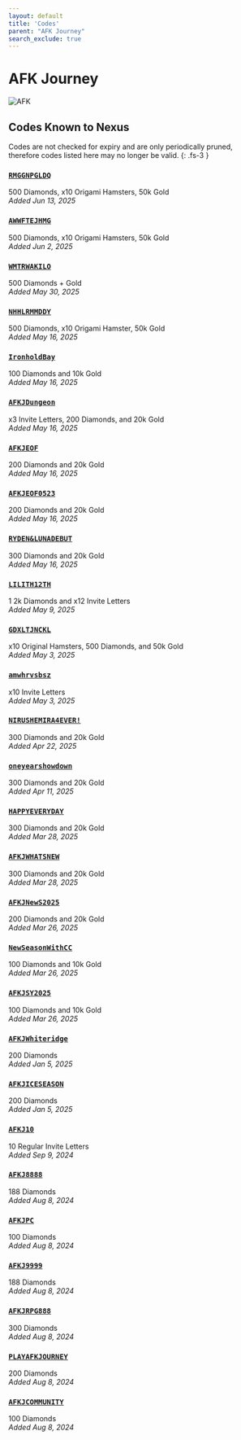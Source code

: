 ```yaml
---
layout: default
title: 'Codes'
parent: "AFK Journey"
search_exclude: true
---
```


# AFK Journey

![AFK](https://cdn.discordapp.com/emojis/1323743261961093183.png)

## Codes Known to Nexus

Codes are not checked for expiry and are only periodically pruned, therefore codes listed here may no longer be valid.
{: .fs-3 }

### [`RMGGNPGLDQ`](https://nexus-codes.app/copy/?code=RMGGNPGLDQ)

500 Diamonds, x10 Origami Hamsters, 50k Gold<br />*Added Jun 13, 2025*

### [`AWWFTEJHMG`](https://nexus-codes.app/copy/?code=AWWFTEJHMG)

500 Diamonds, x10 Origami Hamsters, 50k Gold<br />*Added Jun 2, 2025*

### [`WMTRWAKILO`](https://nexus-codes.app/copy/?code=WMTRWAKILO)

500 Diamonds + Gold<br />*Added May 30, 2025*

### [`NHHLRMMDDY`](https://nexus-codes.app/copy/?code=NHHLRMMDDY)

500 Diamonds, x10 Origami Hamster, 50k Gold<br />*Added May 16, 2025*

### [`IronholdBay`](https://nexus-codes.app/copy/?code=IronholdBay)

100 Diamonds and 10k Gold<br />*Added May 16, 2025*

### [`AFKJDungeon`](https://nexus-codes.app/copy/?code=AFKJDungeon)

x3 Invite Letters, 200 Diamonds, and 20k Gold<br />*Added May 16, 2025*

### [`AFKJEOF`](https://nexus-codes.app/copy/?code=AFKJEOF)

200 Diamonds and 20k Gold<br />*Added May 16, 2025*

### [`AFKJEOF0523`](https://nexus-codes.app/copy/?code=AFKJEOF0523)

200 Diamonds and 20k Gold<br />*Added May 16, 2025*

### [`RYDEN&LUNADEBUT`](https://nexus-codes.app/copy/?code=RYDEN%26LUNADEBUT)

300 Diamonds and 20k Gold<br />*Added May 16, 2025*

### [`LILITH12TH`](https://nexus-codes.app/copy/?code=LILITH12TH)

1 2k Diamonds and x12 Invite Letters<br />*Added May 9, 2025*

### [`GDXLTJNCKL`](https://nexus-codes.app/copy/?code=GDXLTJNCKL)

x10 Original Hamsters, 500 Diamonds, and 50k Gold<br />*Added May 3, 2025*

### [`amwhrvsbsz`](https://nexus-codes.app/copy/?code=amwhrvsbsz)

x10 Invite Letters<br />*Added May 3, 2025*

### [`NIRUSHEMIRA4EVER!`](https://nexus-codes.app/copy/?code=NIRUSHEMIRA4EVER!)

300 Diamonds and 20k Gold<br />*Added Apr 22, 2025*

### [`oneyearshowdown`](https://nexus-codes.app/copy/?code=oneyearshowdown)

300 Diamonds and 20k Gold<br />*Added Apr 11, 2025*

### [`HAPPYEVERYDAY`](https://nexus-codes.app/copy/?code=HAPPYEVERYDAY)

300 Diamonds and 20k Gold<br />*Added Mar 28, 2025*

### [`AFKJWHATSNEW`](https://nexus-codes.app/copy/?code=AFKJWHATSNEW)

300 Diamonds and 20k Gold<br />*Added Mar 28, 2025*

### [`AFKJNewS2025`](https://nexus-codes.app/copy/?code=AFKJNewS2025)

200 Diamonds and 20k Gold<br />*Added Mar 26, 2025*

### [`NewSeasonWithCC`](https://nexus-codes.app/copy/?code=NewSeasonWithCC)

100 Diamonds and 10k Gold<br />*Added Mar 26, 2025*

### [`AFKJSY2025`](https://nexus-codes.app/copy/?code=AFKJSY2025)

100 Diamonds and 10k Gold<br />*Added Mar 26, 2025*

### [`AFKJWhiteridge`](https://nexus-codes.app/copy/?code=AFKJWhiteridge)

200 Diamonds<br />*Added Jan 5, 2025*

### [`AFKJICESEASON`](https://nexus-codes.app/copy/?code=AFKJICESEASON)

200 Diamonds<br />*Added Jan 5, 2025*

### [`AFKJ10`](https://nexus-codes.app/copy/?code=AFKJ10)

10 Regular Invite Letters<br />*Added Sep 9, 2024*

### [`AFKJ8888`](https://nexus-codes.app/copy/?code=AFKJ8888)

188 Diamonds<br />*Added Aug 8, 2024*

### [`AFKJPC`](https://nexus-codes.app/copy/?code=AFKJPC)

100 Diamonds<br />*Added Aug 8, 2024*

### [`AFKJ9999`](https://nexus-codes.app/copy/?code=AFKJ9999)

188 Diamonds<br />*Added Aug 8, 2024*

### [`AFKJRPG888`](https://nexus-codes.app/copy/?code=AFKJRPG888)

300 Diamonds<br />*Added Aug 8, 2024*

### [`PLAYAFKJOURNEY`](https://nexus-codes.app/copy/?code=PLAYAFKJOURNEY)

200 Diamonds<br />*Added Aug 8, 2024*

### [`AFKJCOMMUNITY`](https://nexus-codes.app/copy/?code=AFKJCOMMUNITY)

100 Diamonds<br />*Added Aug 8, 2024*